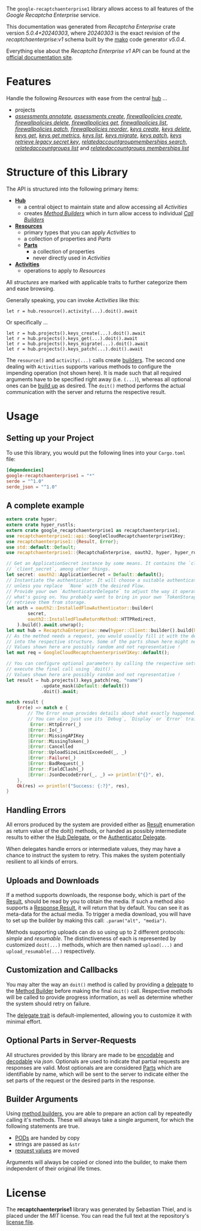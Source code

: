 <!---
DO NOT EDIT !
This file was generated automatically from 'src/generator/templates/api/README.md.mako'
DO NOT EDIT !
-->
The `google-recaptchaenterprise1` library allows access to all features of the *Google Recaptcha Enterprise* service.

This documentation was generated from *Recaptcha Enterprise* crate version *5.0.4+20240303*, where *20240303* is the exact revision of the *recaptchaenterprise:v1* schema built by the [mako](http://www.makotemplates.org/) code generator *v5.0.4*.

Everything else about the *Recaptcha Enterprise* *v1* API can be found at the
[official documentation site](https://cloud.google.com/recaptcha-enterprise/).
# Features

Handle the following *Resources* with ease from the central [hub](https://docs.rs/google-recaptchaenterprise1/5.0.4+20240303/google_recaptchaenterprise1/RecaptchaEnterprise) ... 

* projects
 * [*assessments annotate*](https://docs.rs/google-recaptchaenterprise1/5.0.4+20240303/google_recaptchaenterprise1/api::ProjectAssessmentAnnotateCall), [*assessments create*](https://docs.rs/google-recaptchaenterprise1/5.0.4+20240303/google_recaptchaenterprise1/api::ProjectAssessmentCreateCall), [*firewallpolicies create*](https://docs.rs/google-recaptchaenterprise1/5.0.4+20240303/google_recaptchaenterprise1/api::ProjectFirewallpolicyCreateCall), [*firewallpolicies delete*](https://docs.rs/google-recaptchaenterprise1/5.0.4+20240303/google_recaptchaenterprise1/api::ProjectFirewallpolicyDeleteCall), [*firewallpolicies get*](https://docs.rs/google-recaptchaenterprise1/5.0.4+20240303/google_recaptchaenterprise1/api::ProjectFirewallpolicyGetCall), [*firewallpolicies list*](https://docs.rs/google-recaptchaenterprise1/5.0.4+20240303/google_recaptchaenterprise1/api::ProjectFirewallpolicyListCall), [*firewallpolicies patch*](https://docs.rs/google-recaptchaenterprise1/5.0.4+20240303/google_recaptchaenterprise1/api::ProjectFirewallpolicyPatchCall), [*firewallpolicies reorder*](https://docs.rs/google-recaptchaenterprise1/5.0.4+20240303/google_recaptchaenterprise1/api::ProjectFirewallpolicyReorderCall), [*keys create*](https://docs.rs/google-recaptchaenterprise1/5.0.4+20240303/google_recaptchaenterprise1/api::ProjectKeyCreateCall), [*keys delete*](https://docs.rs/google-recaptchaenterprise1/5.0.4+20240303/google_recaptchaenterprise1/api::ProjectKeyDeleteCall), [*keys get*](https://docs.rs/google-recaptchaenterprise1/5.0.4+20240303/google_recaptchaenterprise1/api::ProjectKeyGetCall), [*keys get metrics*](https://docs.rs/google-recaptchaenterprise1/5.0.4+20240303/google_recaptchaenterprise1/api::ProjectKeyGetMetricCall), [*keys list*](https://docs.rs/google-recaptchaenterprise1/5.0.4+20240303/google_recaptchaenterprise1/api::ProjectKeyListCall), [*keys migrate*](https://docs.rs/google-recaptchaenterprise1/5.0.4+20240303/google_recaptchaenterprise1/api::ProjectKeyMigrateCall), [*keys patch*](https://docs.rs/google-recaptchaenterprise1/5.0.4+20240303/google_recaptchaenterprise1/api::ProjectKeyPatchCall), [*keys retrieve legacy secret key*](https://docs.rs/google-recaptchaenterprise1/5.0.4+20240303/google_recaptchaenterprise1/api::ProjectKeyRetrieveLegacySecretKeyCall), [*relatedaccountgroupmemberships search*](https://docs.rs/google-recaptchaenterprise1/5.0.4+20240303/google_recaptchaenterprise1/api::ProjectRelatedaccountgroupmembershipSearchCall), [*relatedaccountgroups list*](https://docs.rs/google-recaptchaenterprise1/5.0.4+20240303/google_recaptchaenterprise1/api::ProjectRelatedaccountgroupListCall) and [*relatedaccountgroups memberships list*](https://docs.rs/google-recaptchaenterprise1/5.0.4+20240303/google_recaptchaenterprise1/api::ProjectRelatedaccountgroupMembershipListCall)




# Structure of this Library

The API is structured into the following primary items:

* **[Hub](https://docs.rs/google-recaptchaenterprise1/5.0.4+20240303/google_recaptchaenterprise1/RecaptchaEnterprise)**
    * a central object to maintain state and allow accessing all *Activities*
    * creates [*Method Builders*](https://docs.rs/google-recaptchaenterprise1/5.0.4+20240303/google_recaptchaenterprise1/client::MethodsBuilder) which in turn
      allow access to individual [*Call Builders*](https://docs.rs/google-recaptchaenterprise1/5.0.4+20240303/google_recaptchaenterprise1/client::CallBuilder)
* **[Resources](https://docs.rs/google-recaptchaenterprise1/5.0.4+20240303/google_recaptchaenterprise1/client::Resource)**
    * primary types that you can apply *Activities* to
    * a collection of properties and *Parts*
    * **[Parts](https://docs.rs/google-recaptchaenterprise1/5.0.4+20240303/google_recaptchaenterprise1/client::Part)**
        * a collection of properties
        * never directly used in *Activities*
* **[Activities](https://docs.rs/google-recaptchaenterprise1/5.0.4+20240303/google_recaptchaenterprise1/client::CallBuilder)**
    * operations to apply to *Resources*

All *structures* are marked with applicable traits to further categorize them and ease browsing.

Generally speaking, you can invoke *Activities* like this:

```Rust,ignore
let r = hub.resource().activity(...).doit().await
```

Or specifically ...

```ignore
let r = hub.projects().keys_create(...).doit().await
let r = hub.projects().keys_get(...).doit().await
let r = hub.projects().keys_migrate(...).doit().await
let r = hub.projects().keys_patch(...).doit().await
```

The `resource()` and `activity(...)` calls create [builders][builder-pattern]. The second one dealing with `Activities` 
supports various methods to configure the impending operation (not shown here). It is made such that all required arguments have to be 
specified right away (i.e. `(...)`), whereas all optional ones can be [build up][builder-pattern] as desired.
The `doit()` method performs the actual communication with the server and returns the respective result.

# Usage

## Setting up your Project

To use this library, you would put the following lines into your `Cargo.toml` file:

```toml
[dependencies]
google-recaptchaenterprise1 = "*"
serde = "^1.0"
serde_json = "^1.0"
```

## A complete example

```Rust
extern crate hyper;
extern crate hyper_rustls;
extern crate google_recaptchaenterprise1 as recaptchaenterprise1;
use recaptchaenterprise1::api::GoogleCloudRecaptchaenterpriseV1Key;
use recaptchaenterprise1::{Result, Error};
use std::default::Default;
use recaptchaenterprise1::{RecaptchaEnterprise, oauth2, hyper, hyper_rustls, chrono, FieldMask};

// Get an ApplicationSecret instance by some means. It contains the `client_id` and 
// `client_secret`, among other things.
let secret: oauth2::ApplicationSecret = Default::default();
// Instantiate the authenticator. It will choose a suitable authentication flow for you, 
// unless you replace  `None` with the desired Flow.
// Provide your own `AuthenticatorDelegate` to adjust the way it operates and get feedback about 
// what's going on. You probably want to bring in your own `TokenStorage` to persist tokens and
// retrieve them from storage.
let auth = oauth2::InstalledFlowAuthenticator::builder(
        secret,
        oauth2::InstalledFlowReturnMethod::HTTPRedirect,
    ).build().await.unwrap();
let mut hub = RecaptchaEnterprise::new(hyper::Client::builder().build(hyper_rustls::HttpsConnectorBuilder::new().with_native_roots().https_or_http().enable_http1().build()), auth);
// As the method needs a request, you would usually fill it with the desired information
// into the respective structure. Some of the parts shown here might not be applicable !
// Values shown here are possibly random and not representative !
let mut req = GoogleCloudRecaptchaenterpriseV1Key::default();

// You can configure optional parameters by calling the respective setters at will, and
// execute the final call using `doit()`.
// Values shown here are possibly random and not representative !
let result = hub.projects().keys_patch(req, "name")
             .update_mask(&Default::default())
             .doit().await;

match result {
    Err(e) => match e {
        // The Error enum provides details about what exactly happened.
        // You can also just use its `Debug`, `Display` or `Error` traits
         Error::HttpError(_)
        |Error::Io(_)
        |Error::MissingAPIKey
        |Error::MissingToken(_)
        |Error::Cancelled
        |Error::UploadSizeLimitExceeded(_, _)
        |Error::Failure(_)
        |Error::BadRequest(_)
        |Error::FieldClash(_)
        |Error::JsonDecodeError(_, _) => println!("{}", e),
    },
    Ok(res) => println!("Success: {:?}", res),
}

```
## Handling Errors

All errors produced by the system are provided either as [Result](https://docs.rs/google-recaptchaenterprise1/5.0.4+20240303/google_recaptchaenterprise1/client::Result) enumeration as return value of
the doit() methods, or handed as possibly intermediate results to either the 
[Hub Delegate](https://docs.rs/google-recaptchaenterprise1/5.0.4+20240303/google_recaptchaenterprise1/client::Delegate), or the [Authenticator Delegate](https://docs.rs/yup-oauth2/*/yup_oauth2/trait.AuthenticatorDelegate.html).

When delegates handle errors or intermediate values, they may have a chance to instruct the system to retry. This 
makes the system potentially resilient to all kinds of errors.

## Uploads and Downloads
If a method supports downloads, the response body, which is part of the [Result](https://docs.rs/google-recaptchaenterprise1/5.0.4+20240303/google_recaptchaenterprise1/client::Result), should be
read by you to obtain the media.
If such a method also supports a [Response Result](https://docs.rs/google-recaptchaenterprise1/5.0.4+20240303/google_recaptchaenterprise1/client::ResponseResult), it will return that by default.
You can see it as meta-data for the actual media. To trigger a media download, you will have to set up the builder by making
this call: `.param("alt", "media")`.

Methods supporting uploads can do so using up to 2 different protocols: 
*simple* and *resumable*. The distinctiveness of each is represented by customized 
`doit(...)` methods, which are then named `upload(...)` and `upload_resumable(...)` respectively.

## Customization and Callbacks

You may alter the way an `doit()` method is called by providing a [delegate](https://docs.rs/google-recaptchaenterprise1/5.0.4+20240303/google_recaptchaenterprise1/client::Delegate) to the 
[Method Builder](https://docs.rs/google-recaptchaenterprise1/5.0.4+20240303/google_recaptchaenterprise1/client::CallBuilder) before making the final `doit()` call. 
Respective methods will be called to provide progress information, as well as determine whether the system should 
retry on failure.

The [delegate trait](https://docs.rs/google-recaptchaenterprise1/5.0.4+20240303/google_recaptchaenterprise1/client::Delegate) is default-implemented, allowing you to customize it with minimal effort.

## Optional Parts in Server-Requests

All structures provided by this library are made to be [encodable](https://docs.rs/google-recaptchaenterprise1/5.0.4+20240303/google_recaptchaenterprise1/client::RequestValue) and 
[decodable](https://docs.rs/google-recaptchaenterprise1/5.0.4+20240303/google_recaptchaenterprise1/client::ResponseResult) via *json*. Optionals are used to indicate that partial requests are responses 
are valid.
Most optionals are are considered [Parts](https://docs.rs/google-recaptchaenterprise1/5.0.4+20240303/google_recaptchaenterprise1/client::Part) which are identifiable by name, which will be sent to 
the server to indicate either the set parts of the request or the desired parts in the response.

## Builder Arguments

Using [method builders](https://docs.rs/google-recaptchaenterprise1/5.0.4+20240303/google_recaptchaenterprise1/client::CallBuilder), you are able to prepare an action call by repeatedly calling it's methods.
These will always take a single argument, for which the following statements are true.

* [PODs][wiki-pod] are handed by copy
* strings are passed as `&str`
* [request values](https://docs.rs/google-recaptchaenterprise1/5.0.4+20240303/google_recaptchaenterprise1/client::RequestValue) are moved

Arguments will always be copied or cloned into the builder, to make them independent of their original life times.

[wiki-pod]: http://en.wikipedia.org/wiki/Plain_old_data_structure
[builder-pattern]: http://en.wikipedia.org/wiki/Builder_pattern
[google-go-api]: https://github.com/google/google-api-go-client

# License
The **recaptchaenterprise1** library was generated by Sebastian Thiel, and is placed 
under the *MIT* license.
You can read the full text at the repository's [license file][repo-license].

[repo-license]: https://github.com/Byron/google-apis-rsblob/main/LICENSE.md

